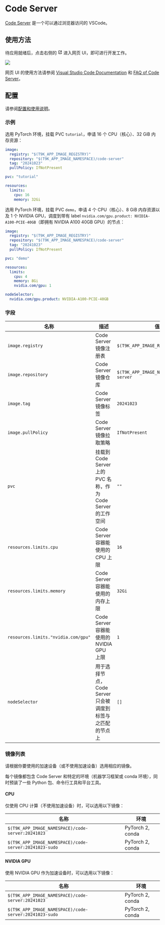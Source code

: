 # Code Server

[Code Server](https://github.com/coder/code-server) 是一个可以通过浏览器访问的 VSCode。

## 使用方法

待应用就绪后，点击右侧的 <svg width="1em" height="1em" class="MuiSvgIcon-root MuiSvgIcon-colorPrimary MuiSvgIcon-fontSizeMedium css-jxtyyz" focusable="false" aria-hidden="true" viewBox="0 0 24 24" data-testid="OpenInNewIcon"><path d="M19 19H5V5h7V3H5c-1.11 0-2 .9-2 2v14c0 1.1.89 2 2 2h14c1.1 0 2-.9 2-2v-7h-2zM14 3v2h3.59l-9.83 9.83 1.41 1.41L19 6.41V10h2V3z"></path></svg> 进入网页 UI，即可进行开发工作。

![](https://s2.loli.net/2024/09/20/REwK5AdXVugJYLt.png)

网页 UI 的使用方法请参阅 [Visual Studio Code Documentation](https://code.visualstudio.com/docs) 和 [FAQ of Code Server](https://coder.com/docs/code-server/FAQ)。

## 配置

请参阅[配置和使用说明](https://t9k.github.io/ucman/latest/app/codeserver.html#%E9%85%8D%E7%BD%AE%E5%92%8C%E4%BD%BF%E7%94%A8%E8%AF%B4%E6%98%8E)。

### 示例

选用 PyTorch 环境，挂载 PVC `tutorial`，申请 16 个 CPU（核心）、32 GiB 内存资源：

```yaml
image:
  registry: "$(T9K_APP_IMAGE_REGISTRY)"
  repository: "$(T9K_APP_IMAGE_NAMESPACE)/code-server"
  tag: "20241023"
  pullPolicy: IfNotPresent

pvc: "tutorial"

resources:
  limits:
    cpu: 16
    memory: 32Gi
```

选用 PyTorch 环境，挂载 PVC `demo`，申请 4 个 CPU（核心）、8 GiB 内存资源以及 1 个 NVIDIA GPU，调度到带有 label `nvidia.com/gpu.product: NVIDIA-A100-PCIE-40GB`（即拥有 NVIDIA A100 40GB GPU）的节点：

```yaml
image:
  registry: "$(T9K_APP_IMAGE_REGISTRY)"
  repository: "$(T9K_APP_IMAGE_NAMESPACE)/code-server"
  tag: "20241023"
  pullPolicy: IfNotPresent

pvc: "demo"

resources:
  limits:
    cpu: 4
    memory: 8Gi
    nvidia.com/gpu: 1

nodeSelector:
  nvidia.com/gpu.product: NVIDIA-A100-PCIE-40GB
```

### 字段

| 名称                                | 描述                                                          | 值                                       |
| ----------------------------------- | ------------------------------------------------------------- | ---------------------------------------- |
| `image.registry`                    | Code Server 镜像注册表                                        | `$(T9K_APP_IMAGE_REGISTRY)`              |
| `image.repository`                  | Code Server 镜像仓库                                          | `$(T9K_APP_IMAGE_NAMESPACE)/code-server` |
| `image.tag`                         | Code Server 镜像标签                                          | `20241023`                               |
| `image.pullPolicy`                  | Code Server 镜像拉取策略                                      | `IfNotPresent`                           |
| `pvc`                               | 挂载到 Code Server 上的 PVC 名称，作为 Code Server 的工作空间 | `""`                                     |
| `resources.limits.cpu`              | Code Server 容器能使用的 CPU 上限                             | `16`                                     |
| `resources.limits.memory`           | Code Server 容器能使用的内存上限                              | `32Gi`                                   |
| `resources.limits."nvidia.com/gpu"` | Code Server 容器能使用的 NVIDIA GPU 上限                      | `1`                                      |
| `nodeSelector`                      | 用于选择节点，Code Server 只会被调度到标签与之匹配的节点上    | `[]`                                     |

### 镜像列表

请根据你要使用的加速设备（或不使用加速设备）选用相应的镜像。

每个镜像都包含 Code Server 和特定的环境（机器学习框架或 conda 环境），同时预装了一些 Python 包、命令行工具和平台工具。

#### CPU

仅使用 CPU 计算（不使用加速设备）时，可以选用以下镜像：

| 名称                                                   | 环境             |
| ------------------------------------------------------ | ---------------- |
| `$(T9K_APP_IMAGE_NAMESPACE)/code-server:20241023`      | PyTorch 2, conda |
| `$(T9K_APP_IMAGE_NAMESPACE)/code-server:20241023-sudo` | PyTorch 2, conda |

#### NVIDIA GPU

使用 NVIDIA GPU 作为加速设备时，可以选用以下镜像：

| 名称                                                   | 环境             |
| ------------------------------------------------------ | ---------------- |
| `$(T9K_APP_IMAGE_NAMESPACE)/code-server:20241023`      | PyTorch 2, conda |
| `$(T9K_APP_IMAGE_NAMESPACE)/code-server:20241023-sudo` | PyTorch 2, conda |
